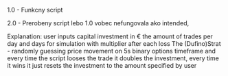 1.0 - Funkcny script


2.0 - Prerobeny script lebo 1.0 vobec nefungovala ako intended, 

Explanation: user inputs capital investment in € the amount of trades per day and days for simulation with multiplier after each loss
The (Dufino)Strat - randomly guessing price movement on 5s binary options timeframe and every time the script looses the trade it doubles the investment, every time it wins it just resets the investment to the amount specified by user